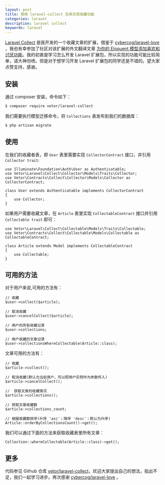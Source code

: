 ```yaml
---
layout: post
title: 使用 laravel-collect 包来实现收藏功能
categories: laravel
description: laravel collect
keywords: laravel
---
```


[Laravel Collect](https://github.com/VetorPers/laravel-collect) 是我开发的一个收藏文章的扩展，借鉴于 [cybercog/laravel-love](https://github.com/cybercog/laravel-love) ，我也有幸参加了社区对该扩展的外文翻译文章 [为你的 Eloquent 模型添加喜欢和讨厌功能](https://learnku.com/laravel/t/15898?#SectionIndex_4)。我的初衷是学习怎么开发 Laravel 扩展包，所以实现的功能可能比较简单，请大神勿喷。但是对于想学习开发 Laravel 扩展包的同学还是不错的。望大家点赞支持，感谢。


## 安装

通过 composer 安装，命令如下：

```sh
$ composer require vetor/laravel-collect
```

我们需要执行模型迁移命令，将 `Collections` 表发布到我们的数据库：

```sh
$ php artisan migrate
```

## 使用

在我们的收藏者表，即 `User` 表里需要实现 `CollectorContract` 接口，并引用 `Collector trait`:

```
use Illuminate\Foundation\Auth\User as Authenticatable;
use Vetor\Laravel\Collect\Collector\Models\Traits\Collector;
use Vetor\Contracts\Collect\Collector\Models\Collector as CollectorContract;

class User extends Authenticatable implements CollectorContract
{
    use Collector;
}
```

如果用户需要收藏文章，在 `Article` 表里实现 `CollectableContract` 接口并引用 `Collectable trait` 即可：

```
use Vetor\Laravel\Collect\Collectable\Models\Traits\Collectable;
use Vetor\Contracts\Collect\Collectable\Models\Collectable as CollectableContract;

class Article extends Model implements CollectableContract
{
    use Collectable;
}
```


## 可用的方法

对于用户来说,可用的方法有：

```
// 收藏
$user->collect($article);

// 取消收藏
$user->cancelCollect($article);

// 用户的所有收藏记录
$user->collections;

// 用户收藏的文章记录
$user->collectionsWhereCollectable(Article::class);
```

文章可用的方法有：

```
// 收藏
$article->collect();

// 取消收藏(默认为当前用户，可以把用户实例作为参数传入)
$article->cancelCollect();

//  获取文章的收藏情况
$article->collections();

// 获取文章收藏数
$article->collections_count;

// 根据收藏数排序(升序 'asc'；降序 'desc'；默认为升序)
Article::orderByCollectionsCount()->get();
```

我们可以通过下面的方法来获取收藏表里所有文章：
```
Collection::whereCollectable(Article::class)->get();
```

## 更多

代码参见 Github 仓库 [vetor/laravel-collect](https://github.com/VetorPers/laravel-collect)，欢迎大家提出自己的想法，指出不足，我们一起学习进步。再次感谢 [cybercog/laravel-love](https://github.com/cybercog/laravel-love) 。
